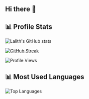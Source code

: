 ## Hi there 👋

 ## 📊 Profile Stats
![Lalith's GitHub stats](https://github-readme-stats.vercel.app/api?username=sujanshanmugaraj-S&show_icons=true&theme=aura)

[![GitHub Streak](https://streak-stats.demolab.com?user=sujanshanmugaraj-S&theme=aura)](https://git.io/streak-stats)


![Profile Views](https://komarev.com/ghpvc/?username=sujanshanmugaraj-S&color=0f0f0f&style=for-the-badge)

## 📊 Most Used Languages

![Top Languages](https://github-readme-stats.vercel.app/api/top-langs/?username=sujanshanmugaraj-S&layout=compact&langs_count=5&theme=default)


	

<!--
**sujanshanmugaraj/sujanshanmugaraj** is a ✨ _special_ ✨ repository because its `README.md` (this file) appears on your GitHub profile.

Here are some ideas to get you started:

- 🔭 I’m currently working on ...
- 🌱 I’m currently learning ...
- 👯 I’m looking to collaborate on ...
- 🤔 I’m looking for help with ...
- 💬 Ask me about ...
- 📫 How to reach me: ...
- 😄 Pronouns: ...
- ⚡ Fun fact: ...
-->
